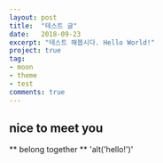 ```yaml
---
layout: post
title:  "테스트 글"
date:   2018-09-23
excerpt: "테스트 해봅시다. Hello World!"
project: true
tag:
- moon
- theme
- test
comments: true
---
```


## nice to meet you
** belong together **
'alt('hello!')'
